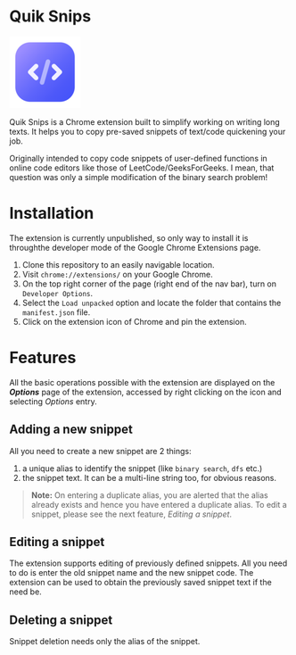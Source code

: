 # Quik Snips

![Extension Icon](/icons/icon128.png)

Quik Snips is a Chrome extension built to simplify working on writing long texts. It helps you to copy pre-saved snippets of text/code quickening your job.

Originally intended to copy code snippets of user-defined functions in online code editors like those of LeetCode/GeeksForGeeks. I mean, that question was only a simple modification of the binary search problem!

# Installation

The extension is currently unpublished, so only way to install it is throughthe developer mode of the Google Chrome Extensions page.

1. Clone this repository to an easily navigable location.
2. Visit `chrome://extensions/` on your Google Chrome.
3. On the top right corner of the page (right end of the nav bar), turn on `Developer Options`.
4. Select the `Load unpacked` option and locate the folder that contains the `manifest.json` file.
5. Click on the extension icon of Chrome and pin the extension.

# Features

All the basic operations possible with the extension are displayed on the **_Options_** page of the extension, accessed by right clicking on the icon and selecting _Options_ entry.

## Adding a new snippet

All you need to create a new snippet are 2 things:

1. a unique alias to identify the snippet (like `binary search`, `dfs` etc.)
2. the snippet text. It can be a multi-line string too, for obvious reasons.

> **Note:** On entering a duplicate alias, you are alerted that the alias already exists and hence you have entered a duplicate alias. To edit a snippet, please see the next feature, _Editing a snippet_.

## Editing a snippet

The extension supports editing of previously defined snippets. All you need to do is enter the old snippet name and the new snippet code. The extension can be used to obtain the previously saved snippet text if the need be.

## Deleting a snippet

Snippet deletion needs only the alias of the snippet.

